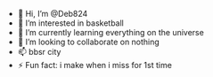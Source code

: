 - 👋 Hi, I’m @Deb824
- 👀 I’m interested in basketball
- 🌱 I’m currently learning everything on the universe
- 💞️ I’m looking to collaborate on nothing
- 📫 bbsr city 
- ⚡ Fun fact: i make when i miss for 1st time

<!---
Deb824/Deb824 is a ✨ special ✨ repository because its `README.md` (this file) appears on your GitHub profile.
You can click the Preview link to take a look at your changes.
--->
